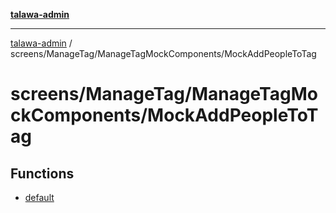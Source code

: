 [**talawa-admin**](../../../../README.md)

***

[talawa-admin](../../../../README.md) / screens/ManageTag/ManageTagMockComponents/MockAddPeopleToTag

# screens/ManageTag/ManageTagMockComponents/MockAddPeopleToTag

## Functions

- [default](functions/default.md)

